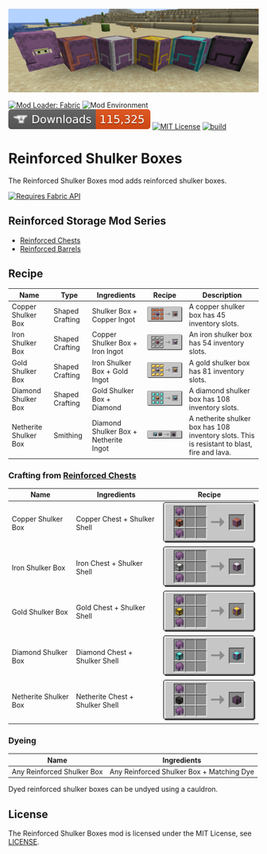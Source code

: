 ![Reinforced Shulker Boxes](./images/header.png)

[![Mod Loader: Fabric](https://img.shields.io/static/v1?label=modloader&message=fabric&color=brightgreen)](https://www.curseforge.com/minecraft/mc-mods/fabric-api)
![Mod Environment](https://img.shields.io/static/v1?label=environment&message=client%2Fserver&color=yellow)
[![Downloads](https://raw.githubusercontent.com/Aton-Kish/mcmod-stats/main/reinforced-shulker-boxes/downloads.svg)](https://www.curseforge.com/minecraft/mc-mods/reinforced-shulker-boxes)
[![MIT License](https://img.shields.io/static/v1?label=licence&message=MIT&color=blue)](./LICENSE)
[![build](https://github.com/Aton-Kish/reinforced-shulker-boxes/actions/workflows/build.yaml/badge.svg?branch=1.19)](https://github.com/Aton-Kish/reinforced-shulker-boxes/actions/workflows/build.yaml?query=branch:1.19)

# Reinforced Shulker Boxes

The Reinforced Shulker Boxes mod adds reinforced shulker boxes.

[<img alt="Requires Fabric API" src="https://i.imgur.com/Ol1Tcf8.png" width="128"/>](https://www.curseforge.com/minecraft/mc-mods/fabric-api)

## Reinforced Storage Mod Series

- [Reinforced Chests](https://github.com/Aton-Kish/reinforced-chests)
- [Reinforced Barrels](https://github.com/Aton-Kish/reinforced-barrels)

## Recipe

| Name                  | Type            | Ingredients                           | Recipe                                                                                                           | Description                                                                                 |
| --------------------- | --------------- | ------------------------------------- | ---------------------------------------------------------------------------------------------------------------- | ------------------------------------------------------------------------------------------- |
| Copper Shulker Box    | Shaped Crafting | Shulker Box + Copper Ingot            | <img alt="Copper Shulker Box Recipe" src="./images/recipes/copper_shulker_box.png" width="256" />                | A copper shulker box has 45 inventory slots.                                                |
| Iron Shulker Box      | Shaped Crafting | Copper Shulker Box + Iron Ingot       | <img alt="Iron Shulker Box Recipe" src="./images/recipes/iron_shulker_box.png" width="256" />                    | An iron shulker box has 54 inventory slots.                                                 |
| Gold Shulker Box      | Shaped Crafting | Iron Shulker Box + Gold Ingot         | <img alt="Gold Shulker Box Recipe" src="./images/recipes/gold_shulker_box.png" width="256" />                    | A gold shulker box has 81 inventory slots.                                                  |
| Diamond Shulker Box   | Shaped Crafting | Gold Shulker Box + Diamond            | <img alt="Diamond Shulker Box Recipe" src="./images/recipes/diamond_shulker_box.png" width="256" />              | A diamond shulker box has 108 inventory slots.                                              |
| Netherite Shulker Box | Smithing        | Diamond Shulker Box + Netherite Ingot | <img alt="Netherite Shulker Box Recipe" src="./images/recipes/netherite_shulker_box_smithing.png" width="256" /> | A netherite shulker box has 108 inventory slots. This is resistant to blast, fire and lava. |

### Crafting from [Reinforced Chests](https://github.com/Aton-Kish/reinforced-chests)

| Name                  | Ingredients                     | Recipe                                                                                                                       |
| --------------------- | ------------------------------- | ---------------------------------------------------------------------------------------------------------------------------- |
| Copper Shulker Box    | Copper Chest + Shulker Shell    | <img alt="Copper Shulker Box Recipe" src="./images/recipes/copper_shulker_box_from_copper_chest.png" width="256" />          |
| Iron Shulker Box      | Iron Chest + Shulker Shell      | <img alt="Iron Shulker Box Recipe" src="./images/recipes/iron_shulker_box_from_iron_chest.png" width="256" />                |
| Gold Shulker Box      | Gold Chest + Shulker Shell      | <img alt="Gold Shulker Box Recipe" src="./images/recipes/gold_shulker_box_from_gold_chest.png" width="256" />                |
| Diamond Shulker Box   | Diamond Chest + Shulker Shell   | <img alt="Diamond Shulker Box Recipe" src="./images/recipes/diamond_shulker_box_from_diamond_chest.png" width="256" />       |
| Netherite Shulker Box | Netherite Chest + Shulker Shell | <img alt="Netherite Shulker Box Recipe" src="./images/recipes/netherite_shulker_box_from_netherite_chest.png" width="256" /> |

### Dyeing

| Name                       | Ingredients                               |
| -------------------------- | ----------------------------------------- |
| Any Reinforced Shulker Box | Any Reinforced Shulker Box + Matching Dye |

Dyed reinforced shulker boxes can be undyed using a cauldron.

## License

The Reinforced Shulker Boxes mod is licensed under the MIT License, see [LICENSE](./LICENSE).
